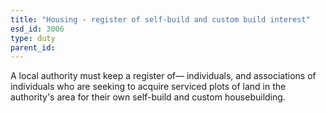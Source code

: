 ```yaml
---
title: "Housing - register of self-build and custom build interest"
esd_id: 3006
type: duty
parent_id:  
---
```


A local authority must keep a register of—
individuals, and associations of individuals who are seeking to acquire serviced plots of land in the authority's area for their own self-build and custom housebuilding.

